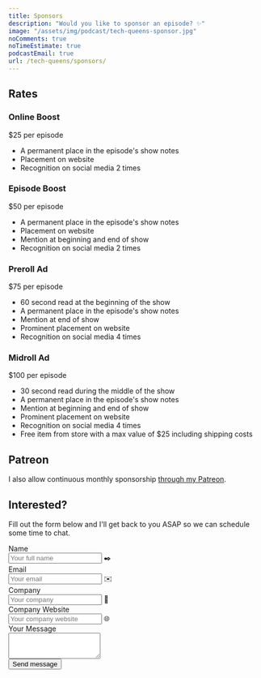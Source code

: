 ```yaml
---
title: Sponsors
description: "Would you like to sponsor an episode? ✨"
image: "/assets/img/podcast/tech-queens-sponsor.jpg"
noComments: true
noTimeEstimate: true
podcastEmail: true
url: /tech-queens/sponsors/
---
```


## Rates

### Online Boost

<!-- prettier-ignore -->
$25 per episode

- A permanent place in the episode's show notes
- Placement on website
- Recognition on social media 2 times

### Episode Boost

<!-- prettier-ignore -->
$50 per episode

- A permanent place in the episode's show notes
- Placement on website
- Mention at beginning and end of show
- Recognition on social media 2 times

### Preroll Ad

<!-- prettier-ignore -->
$75 per episode

- 60 second read at the beginning of the show
- A permanent place in the episode's show notes
- Mention at end of show
- Prominent placement on website
- Recognition on social media 4 times

### Midroll Ad

<!-- prettier-ignore -->
$100 per episode

- 30 second read during the middle of the show
- A permanent place in the episode's show notes
- Mention at beginning and end of show
- Prominent placement on website
- Recognition on social media 4 times
- Free item from store with a max value of <!-- prettier-ignore -->$25 including shipping costs

## Patreon

I also allow continuous monthly sponsorship [through my Patreon](https://patreon.com/fvcproductions).

## Interested?

Fill out the form below and I'll get back to you ASAP so we can schedule some time to chat.

<form name="podcast" method="POST" data-netlify="true">
  <input type="hidden" name="_subject" value="FVCproductions - TechQueens Podcast Request">
  <div class="field">
    <label class="label">Name</label>
    <div class="control has-icons-left">
      <input class="input" aria-label="Name" autocomplete="on" type="text" name="name" placeholder="Your full name" required>
      <span class="icon is-left">
        ✒️
      </span>
    </div>
  </div>
  <div class="field">
    <label class="label">Email</label>
    <div class="control has-icons-left">
      <input class="input" aria-label="Email" autocomplete="on" type="email" name="email" placeholder="Your email" required>
      <span class="icon is-left">
        ✉️
      </span>
    </div>
  </div>
  <div class="field">
    <label class="label">Company</label>
    <div class="control has-icons-left">
      <input class="input" aria-label="Company" autocomplete="on" type="text" name="company" placeholder="Your company" required>
      <span class="icon is-left">
        💼️
      </span>
    </div>
  </div>
  <div class="field">
    <label class="label">Company Website</label>
    <div class="control has-icons-left">
      <input class="input" aria-label="Company Website" autocomplete="on" type="url" name="website" placeholder="Your company website" required>
      <span class="icon is-left">
        🌐️
      </span>
    </div>
  </div>
  <div class="field">
    <label class="label">Your Message</label>
    <div class="control">
      <textarea class="textarea" aria-label="Your Message" spellcheck="true" rows="3" name="message"></textarea>
    </div>
  </div>
  <div data-netlify-recaptcha="true"></div>
  <div class="field mt-sm">
    <div class="control">
      <button type="submit" class="button is-link">Send message</button>
    </div>
  </div>
</form>
